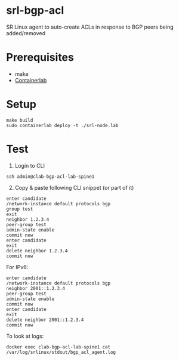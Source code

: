 # srl-bgp-acl
SR Linux agent to auto-create ACLs in response to BGP peers being added/removed

# Prerequisites
* make
* [Containerlab](https://containerlab.srlinux.dev/)

# Setup
```
make build
sudo containerlab deploy -t ./srl-node.lab
```

# Test
1. Login to CLI
```
ssh admin@clab-bgp-acl-lab-spine1
```

2. Copy & paste following CLI snippet (or part of it)
```
enter candidate
/network-instance default protocols bgp
group test
exit
neighbor 1.2.3.4
peer-group test
admin-state enable
commit now
enter candidate
exit
delete neighbor 1.2.3.4
commit now
```

For IPv6:
```
enter candidate 
/network-instance default protocols bgp
neighbor 2001::1.2.3.4
peer-group test
admin-state enable
commit now
enter candidate
exit
delete neighbor 2001::1.2.3.4
commit now
```

To look at logs:
```
docker exec clab-bgp-acl-lab-spine1 cat /var/log/srlinux/stdout/bgp_acl_agent.log
```
